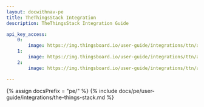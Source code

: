 ```yaml
---
layout: docwithnav-pe
title: TheThingsStack Integration
description: TheThingsStack Integration Guide 

api_key_access:
    0:
        image: https://img.thingsboard.io/user-guide/integrations/ttn/api_key_access_token_0.png
    1:
        image: https://img.thingsboard.io/user-guide/integrations/ttn/api_key_access_token_1.png
    2:
        image: https://img.thingsboard.io/user-guide/integrations/ttn/api_key_access_token_2.png

---
```

{% assign docsPrefix = "pe/" %}
{% include docs/pe/user-guide/integrations/the-things-stack.md %}

